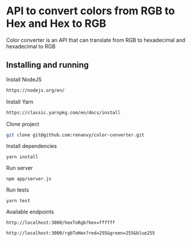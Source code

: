 # API to convert colors from RGB to Hex and Hex to RGB

Color converter is an API that can translate from RGB to hexadecimal and hexadecimal to RGB

## Installing and running

Install NodeJS
```sh
https://nodejs.org/en/
```

Install Yarn
```sh
https://classic.yarnpkg.com/en/docs/install
```

Clone project
```sh
git clone git@github.com:renanvy/color-converter.git
```

Install dependencies
```ssh
yarn install
```

Run server
```ssh
npm app/server.js
```

Run tests
```ssh
yarn test
```

Available endpoints
```ssh
http://localhost:3000/hexToRgb?hex=ffffff
```

```ssh
http://localhost:3000/rgbToHex?red=255&green=255&blue255
```
